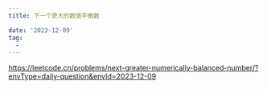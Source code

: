 ```yaml
---
title: 下一个更大的数值平衡数

date: '2023-12-09'
tag:
  - 
---
```

<https://leetcode.cn/problems/next-greater-numerically-balanced-number/?envType=daily-question&envId=2023-12-09>

